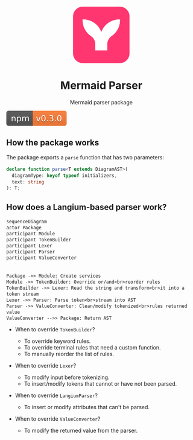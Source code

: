 <p align="center">
<img src="https://raw.githubusercontent.com/mermaid-js/mermaid/develop/docs/public/favicon.svg" height="150">

</p>
<h1 align="center">
Mermaid Parser
</h1>

<p align="center">
Mermaid parser package
<p>

[![NPM](/vendors/img.shields.io/npm/v/@mermaid-js/parser)](https://www.npmjs.com/package/@mermaid-js/parser)

## How the package works

The package exports a `parse` function that has two parameters:

```ts
declare function parse<T extends DiagramAST>(
  diagramType: keyof typeof initializers,
  text: string
): T;
```

## How does a Langium-based parser work?

```mermaid
sequenceDiagram
actor Package
participant Module
participant TokenBuilder
participant Lexer
participant Parser
participant ValueConverter


Package ->> Module: Create services
Module ->> TokenBuilder: Override or/and<br>reorder rules
TokenBuilder ->> Lexer: Read the string and transform<br>it into a token stream
Lexer ->> Parser: Parse token<br>stream into AST
Parser ->> ValueConverter: Clean/modify tokenized<br>rules returned value
ValueConverter -->> Package: Return AST
```

* When to override `TokenBuilder`?

  * To override keyword rules.
  * To override terminal rules that need a custom function.
  * To manually reorder the list of rules.

* When to override `Lexer`?

  * To modify input before tokenizing.
  * To insert/modify tokens that cannot or have not been parsed.

* When to override `LangiumParser`?

  * To insert or modify attributes that can't be parsed.

* When to override `ValueConverter`?

  * To modify the returned value from the parser.
